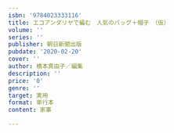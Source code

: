 ```yaml
---
isbn: '9784023333116'
title: エコアンダリヤで編む　人気のバッグ＋帽子　（仮）
volume: ''
series: ''
publisher: 朝日新聞出版
pubdate: '2020-02-20'
cover: ''
author: 橋本真由子／編集
description: ''
price: '0'
genre: ''
target: 実用
format: 単行本
content: 家事

---
```

